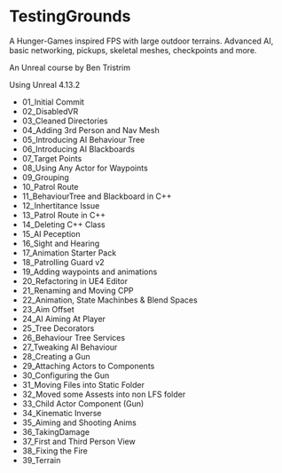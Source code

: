 # TestingGrounds

A Hunger-Games inspired FPS with large outdoor terrains. Advanced AI, basic networking, pickups, skeletal meshes, checkpoints and more.

An Unreal course by Ben Tristrim

Using Unreal 4.13.2

* 01_Initial Commit
* 02_DisabledVR
* 03_Cleaned Directories
* 04_Adding 3rd Person and Nav Mesh
* 05_Introducing AI Behaviour Tree
* 06_Introducing AI Blackboards
* 07_Target Points
* 08_Using Any Actor for Waypoints
* 09_Grouping
* 10_Patrol Route
* 11_BehaviourTree and Blackboard in C++
* 12_Inhertitance Issue
* 13_Patrol Route in C++
* 14_Deleting C++ Class
* 15_AI Peception
* 16_Sight and Hearing
* 17_Animation Starter Pack
* 18_Patrolling Guard v2
* 19_Adding waypoints and animations
* 20_Refactoring in UE4 Editor
* 21_Renaming and Moving CPP
* 22_Animation, State Machinbes & Blend Spaces
* 23_Aim Offset
* 24_AI Aiming At Player
* 25_Tree Decorators
* 26_Behaviour Tree Services
* 27_Tweaking AI Behaviour
* 28_Creating a Gun
* 29_Attaching Actors to Components
* 30_Configuring the Gun
* 31_Moving Files into Static Folder
* 32_Moved some Assests into non LFS folder
* 33_Child Actor Component (Gun)
* 34_Kinematic Inverse
* 35_Aiming and Shooting Anims
* 36_TakingDamage
* 37_First and Third Person View
* 38_Fixing the Fire
* 39_Terrain
